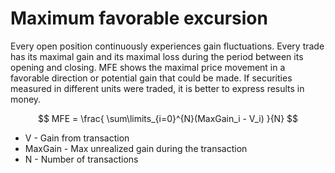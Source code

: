 # Maximum favorable excursion 

Every open position continuously experiences gain fluctuations. 
Every trade has its maximal gain and its maximal loss during the period between its opening and closing. 
MFE shows the maximal price movement in a favorable direction or potential gain that could be made. 
If securities measured in different units were traded, it is better to express results in money.

$$ MFE = \frac{ \sum\limits_{i=0}^{N}(MaxGain_i - V_i) }{N} $$ 

- V - Gain from transaction 
- MaxGain - Max unrealized gain during the transaction
- N - Number of transactions
